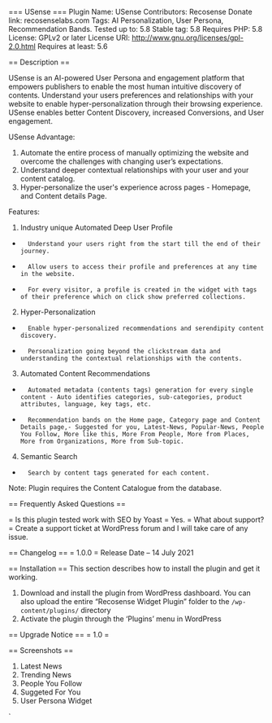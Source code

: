 === USense ===
Plugin Name: USense
Contributors: Recosense
Donate link: recosenselabs.com
Tags: AI Personalization, User Persona, Recommendation Bands.
Tested up to: 5.8
Stable tag: 5.8
Requires PHP: 5.8
License: GPLv2 or later
License URI: http://www.gnu.org/licenses/gpl-2.0.html
Requires at least: 5.6

 
 
== Description ==
 
USense is an AI-powered User Persona and engagement platform that empowers publishers to enable the most human intuitive discovery of contents. Understand your users preferences and relationships with your website to enable hyper-personalization through their browsing experience.
USense enables better Content Discovery, increased Conversions, and User engagement.

USense Advantage:
1) Automate the entire process of manually optimizing the website and overcome the challenges with changing user’s expectations.
2) Understand deeper contextual relationships with your user and your content catalog.
4) Hyper-personalize the user's experience across pages - Homepage, and Content details Page.

Features:
1) Industry unique Automated Deep User Profile
*    	Understand your users right from the start till the end of their journey.
*    	Allow users to access their profile and preferences at any time in the website.
*    	For every visitor, a profile is created in the widget with tags of their preference which on click show preferred collections.

2) Hyper-Personalization
*    	Enable hyper-personalized recommendations and serendipity content discovery.
*    	Personalization going beyond the clickstream data and understanding the contextual relationships with the contents.
3) Automated Content Recommendations
*    	Automated metadata (contents tags) generation for every single content - Auto identifies categories, sub-categories, product attributes, language, key tags, etc.
*    	Recommendation bands on the Home page, Category page and Content Details page,- Suggested for you, Latest-News, Popular-News, People You Follow, More like this, More From People, More from Places, More from Organizations, More from Sub-topic.
4) Semantic Search
*    	Search by content tags generated for each content.

Note: Plugin requires the Content Catalogue from the database.
 
== Frequently Asked Questions ==
 
= Is this plugin tested work with SEO by Yoast =
Yes.
= What about support? =
Create a support ticket at WordPress forum and I will take care of any issue.



== Changelog ==
= 1.0.0 =
Release Date – 14 July 2021



== Installation ==
This section describes how to install the plugin and get it working.
1. Download and install the plugin from WordPress dashboard. You can also upload the entire “Recosense Widget Plugin” folder to the `/wp-content/plugins/` directory
2. Activate the plugin through the ‘Plugins’ menu in WordPress

 
== Upgrade Notice ==
= 1.0 =

 
== Screenshots ==
 
1. Latest News
2. Trending News
3. People You Follow
4. Suggeted For You
5. User Persona Widget
 

 
`<?php code(); // goes in backticks ?>